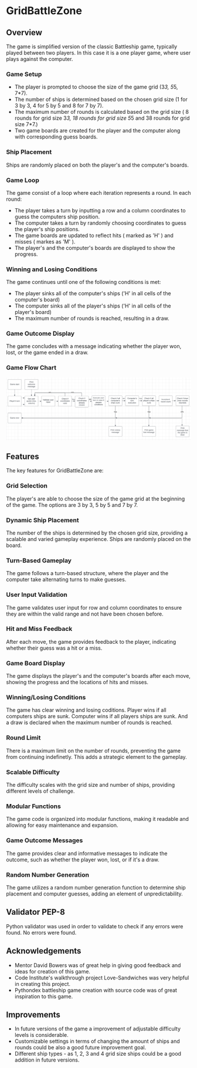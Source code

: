 # GridBattleZone

## Overview

The game is simplified version of the classic Battleship game, typically played between two players. In this case it is a one player game, where user plays against the computer.

### Game Setup

* The player is prompted to choose the size of the game grid (3*3, 5*5, 7*7).
* The number of ships is determined based on the chosen grid size (1 for 3 by 3, 4 for 5 by 5 and 8 for 7 by 7).
* The maximum number of rounds is calculated based on the grid size ( 8 rounds for grid size 3*3, 18 rounds for grid size 5*5 and 38 rounds for grid size 7*7.)
* Two game boards are created for the player and the computer along with corresponding guess boards.

### Ship Placement

Ships are randomly placed on both the player's and the computer's boards.

### Game Loop

The game consist of a loop where each iteration represents a round. In each round: 

* The player takes a turn by inputting a row and a column coordinates to guess the computers ship position.
* The computer takes a turn by randomly choosing coordinates to guess the player's ship positions.
* The game boards are updated to reflect hits ( marked as 'H' ) and misses ( markes as 'M' ).
* The player's and the computer's boards are displayed to show the progress.

### Winning and Losing Conditions

The game continues until one of the following conditions is met:

* The player sinks all of the computer's ships ('H' in all cells of the computer's board)
* The computer sinks all of the player's ships ('H' in all cells of the player's board)
* The maximum number of rounds is reached, resulting in a draw.

### Game Outcome Display

The game concludes with a message indicating whether the player won, lost, or the game ended in a draw.

### Game Flow Chart

![Flow Chart](/images/flowchart.png)

## Features

The key features for GridBattleZone are:

### Grid Selection

The player's are able to choose the size of the game grid at the beginning of the game. The options are 3 by 3, 5 by 5 and 7 by 7.

### Dynamic Ship Placement

The number of the ships is determined by the chosen grid size, providing a scalable and varied gameplay experience. Ships are randomly placed on the board.

### Turn-Based Gameplay

The game follows a turn-based structure, where the player and the computer take alternating turns to make guesses.

### User Input Validation

The game validates user input for row and column coordinates to ensure they are within the valid range and not have been chosen before.

### Hit and Miss Feedback

After each move, the game provides feedback to the player, indicating whether their guess was a hit or a miss.

### Game Board Display

The game displays the player's and the computer's boards after each move, showing the progress and the locations of hits and misses.

### Winning/Losing Conditions

The game has clear winning and losing coditions. Player wins if all computers ships are sunk. Computer wins if all players ships are sunk. And a draw is declared when the maximum number of rounds is reached.

### Round Limit

There is a maximum limit on the number of rounds, preventing the game from continuing indefinetly. This adds a strategic element to the gameplay.

### Scalable Difficulty

The difficulty scales with the grid size and number of ships, providing different levels of challenge.

### Modular Functions

The game code is organized into modular functions, making it readable and allowing for easy maintenance and expansion.

### Game Outcome Messages

The game provides clear and informative messages to indicate the outcome, such as whether the player won, lost, or if it's a draw.

### Random Number Generation

The game utilizes a random number generation function to determine ship placement and computer guesses, adding an element of unpredictability.

## Validator PEP-8

Python validator was used in order to validate to check if any errors were found. No errors were found.

## Acknowledgements

* Mentor David Bowers was of great help in giving good feedback and ideas for creation of this game.
* Code Institute's walkthrough project Love-Sandwiches was very helpful in creating this project.
* Pythondex battleship game creation with source code was of great inspiration to this game.

## Improvements

* In future versions of the game a improvement of adjustable difficulty levels is considerable.
* Customizable settings in terms of changing the amount of ships and rounds could be also a good future improvement goal.
* Different ship types - as 1, 2, 3 and 4 grid size ships could be a good addition in future versions.



